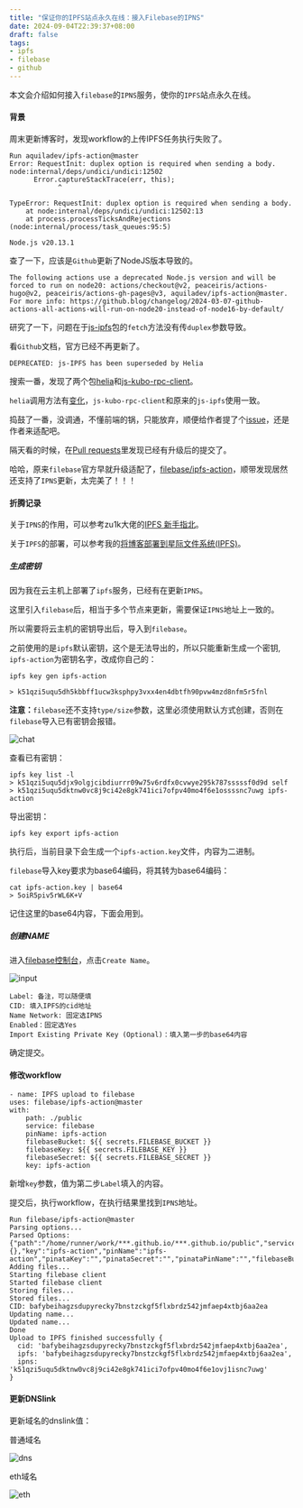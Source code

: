 ```yaml
---
title: "保证你的IPFS站点永久在线：接入Filebase的IPNS"
date: 2024-09-04T22:39:37+08:00
draft: false
tags:
- ipfs
- filebase
- github
---
```


本文会介绍如何接入`filebase`的`IPNS`服务，使你的`IPFS`站点永久在线。

#### 背景

周末更新博客时，发现workflow的上传IPFS任务执行失败了。

```
Run aquiladev/ipfs-action@master
Error: RequestInit: duplex option is required when sending a body.
node:internal/deps/undici/undici:12502
      Error.captureStackTrace(err, this);
            ^

TypeError: RequestInit: duplex option is required when sending a body.
    at node:internal/deps/undici/undici:12502:13
    at process.processTicksAndRejections (node:internal/process/task_queues:95:5)

Node.js v20.13.1
```

查了一下，应该是`Github`更新了NodeJS版本导致的。

```
The following actions use a deprecated Node.js version and will be forced to run on node20: actions/checkout@v2, peaceiris/actions-hugo@v2, peaceiris/actions-gh-pages@v3, aquiladev/ipfs-action@master. For more info: https://github.blog/changelog/2024-03-07-github-actions-all-actions-will-run-on-node20-instead-of-node16-by-default/
```

研究了一下，问题在于[js-ipfs](https://github.com/ipfs/js-ipfs)包的`fetch`方法没有传`duplex`参数导致。

看`Github`文档，官方已经不再更新了。

```
DEPRECATED: js-IPFS has been superseded by Helia
```

搜索一番，发现了两个包[helia](https://github.com/ipfs/helia)和[js-kubo-rpc-client](https://github.com/ipfs/js-kubo-rpc-client)。

`helia`调用方法有[变化](https://github.com/ipfs/helia/wiki/Migrating-from-js-IPFS)，`js-kubo-rpc-client`和原来的`js-ipfs`使用一致。

捣鼓了一番，没调通，不懂前端的锅，只能放弃，顺便给作者提了个[issue](https://github.com/aquiladev/ipfs-action/issues/78)，还是作者来适配吧。

隔天看的时候，在[Pull requests](https://github.com/aquiladev/ipfs-action/pulls)里发现已经有升级后的提交了。

哈哈，原来`filebase`官方早就升级适配了，[filebase/ipfs-action](https://github.com/filebase/ipfs-action/tree/master)，顺带发现居然还支持了`IPNS`更新，太完美了！！！

#### 折腾记录

关于`IPNS`的作用，可以参考zu1k大佬的[IPFS 新手指北](https://zu1k.com/posts/tutorials/p2p/ipfs/)。

关于`IPFS`的部署，可以参考我的[将博客部署到星际文件系统(IPFS)](https://liudon.com/posts/deploy-blog-to-ipfs/)。

##### 生成密钥

因为我在云主机上部署了`ipfs`服务，已经有在更新`IPNS`。

这里引入`filebase`后，相当于多个节点来更新，需要保证`IPNS`地址上一致的。

所以需要将云主机的密钥导出后，导入到`filebase`。

之前使用的是`ipfs`默认密钥，这个是无法导出的，所以只能重新生成一个密钥,
`ipfs-action`为密钥名字，改成你自己的：

```
ipfs key gen ipfs-action

> k51qzi5uqu5dh5kbbff1ucw3ksphpy3vxx4en4dbtfh90pvw4mzd8nfm5r5fnl
```

**注意：**`filebase`还不支持`type/size`参数，这里必须使用默认方式创建，否则在`filebase`导入已有密钥会报错。

![chat](20240904-214210.png)

查看已有密钥：

```
ipfs key list -l
> k51qzi5uqu5djx9olgjcibdiurrr09w75v6rdfx0cvwye295k787sssssf0d9d self        
> k51qzi5uqu5dktnw0vc8j9ci42e8gk741ici7ofpv40mo4f6e1ossssnc7uwg ipfs-action
```

导出密钥：

```
ipfs key export ipfs-action
```

执行后，当前目录下会生成一个`ipfs-action.key`文件，内容为二进制。

`filebase`导入key要求为base64编码，将其转为base64编码：

```
cat ipfs-action.key | base64
> 5oiR5piv5rWL6K+V
```

记住这里的base64内容，下面会用到。

##### 创建NAME

进入[filebase控制台](https://console.filebase.com/names)，点击`Create Name`。

![input](20240904-214908.png)

```
Label: 备注，可以随便填
CID: 填入IPFS的cid地址
Name Network: 固定选IPNS
Enabled：固定选Yes
Import Existing Private Key (Optional)：填入第一步的base64内容
```

确定提交。

#### 修改workflow

```
- name: IPFS upload to filebase
uses: filebase/ipfs-action@master
with:
    path: ./public
    service: filebase
    pinName: ipfs-action
    filebaseBucket: ${{ secrets.FILEBASE_BUCKET }}
    filebaseKey: ${{ secrets.FILEBASE_KEY }}
    filebaseSecret: ${{ secrets.FILEBASE_SECRET }}
    key: ipfs-action
```

新增`key`参数，值为第二步`Label`填入的内容。

提交后，执行workflow，在执行结果里找到`IPNS`地址。

```
Run filebase/ipfs-action@master
Parsing options...
Parsed Options: {"path":"/home/runner/work/***.github.io/***.github.io/public","service":"filebase","host":"ipfs.io","port":"5001","protocol":"https","headers":{},"key":"ipfs-action","pinName":"ipfs-action","pinataKey":"","pinataSecret":"","pinataPinName":"","filebaseBucket":"***","filebaseKey":"***","filebaseSecret":"***","infuraProjectId":"","infuraProjectSecret":"","timeout":"60000","verbose":false,"pattern":"public/**/*"}
Adding files...
Starting filebase client
Started filebase client
Storing files...
Stored files...
CID: bafybeihagzsdupyrecky7bnstzckgf5flxbrdz542jmfaep4xtbj6aa2ea
Updating name...
Updated name...
Done
Upload to IPFS finished successfully {
  cid: 'bafybeihagzsdupyrecky7bnstzckgf5flxbrdz542jmfaep4xtbj6aa2ea',
  ipfs: 'bafybeihagzsdupyrecky7bnstzckgf5flxbrdz542jmfaep4xtbj6aa2ea',
  ipns: 'k51qzi5uqu5dktnw0vc8j9ci42e8gk741ici7ofpv40mo4f6e1ovj1isnc7uwg'
}
```

#### 更新DNSlink

更新域名的dnslink值：

普通域名

![dns](20240904-215553.png)

eth域名

![eth](WechatIMG16.jpg)
